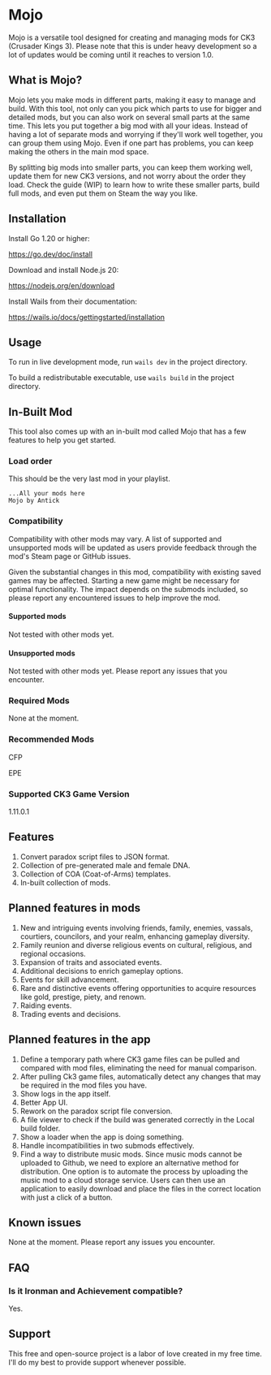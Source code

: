 # Mojo

Mojo is a versatile tool designed for creating and managing mods for CK3 (Crusader Kings 3). Please note that this is
under heavy development so a lot of updates would be coming until it reaches to version 1.0.

## What is Mojo?

Mojo lets you make mods in different parts, making it easy to manage and build. With this tool, not only can you pick 
which parts to use for bigger and detailed mods, but you can also work on several small parts at the same time. This 
lets you put together a big mod with all your ideas. Instead of having a lot of separate mods and worrying if they'll 
work well together, you can group them using Mojo. Even if one part has problems, you can keep making the others in the 
main mod space.

By splitting big mods into smaller parts, you can keep them working well, update them for new CK3 versions, and not 
worry about the order they load. Check the guide (WIP) to learn how to write these smaller parts, build full mods, and 
even put them on Steam the way you like.

## Installation

Install Go 1.20 or higher:

https://go.dev/doc/install

Download and install Node.js 20:

https://nodejs.org/en/download

Install Wails from their documentation:

https://wails.io/docs/gettingstarted/installation

## Usage

To run in live development mode, run `wails dev` in the project directory.

To build a redistributable executable, use `wails build` in the project directory.

## In-Built Mod

This tool also comes up with an in-built mod called Mojo that has a few features to help you get started.

### Load order

This should be the very last mod in your playlist.

```
...All your mods here
Mojo by Antick
```

### Compatibility

Compatibility with other mods may vary. A list of supported and unsupported mods will be updated as users provide 
feedback through the mod's Steam page or GitHub issues.

Given the substantial changes in this mod, compatibility with existing saved games may be affected. Starting a new 
game might be necessary for optimal functionality. The impact depends on the submods included, so please report any 
encountered issues to help improve the mod.

#### Supported mods

Not tested with other mods yet.

#### Unsupported mods

Not tested with other mods yet. Please report any issues that you encounter.

### Required Mods

None at the moment.

### Recommended Mods

CFP

EPE

### Supported CK3 Game Version

1.11.0.1

## Features

1. Convert paradox script files to JSON format.
2. Collection of pre-generated male and female DNA.
3. Collection of COA (Coat-of-Arms) templates.
4. In-built collection of mods.

## Planned features in mods

1. New and intriguing events involving friends, family, enemies, vassals, courtiers, councilors, and your realm, enhancing gameplay diversity.
2. Family reunion and diverse religious events on cultural, religious, and regional occasions.
3. Expansion of traits and associated events.
4. Additional decisions to enrich gameplay options.
5. Events for skill advancement.
6. Rare and distinctive events offering opportunities to acquire resources like gold, prestige, piety, and renown.
7. Raiding events.
8. Trading events and decisions.

## Planned features in the app

1. Define a temporary path where CK3 game files can be pulled and compared with mod files, eliminating the need for manual comparison.
2. After pulling Ck3 game files, automatically detect any changes that may be required in the mod files you have.
3. Show logs in the app itself.
4. Better App UI.
5. Rework on the paradox script file conversion.
6. A file viewer to check if the build was generated correctly in the Local build folder.
7. Show a loader when the app is doing something.
8. Handle incompatibilities in two submods effectively.
9. Find a way to distribute music mods. Since music mods cannot be uploaded to Github, we need to explore an alternative method for distribution. One option is to automate the process by uploading the music mod to a cloud storage service. Users can then use an application to easily download and place the files in the correct location with just a click of a button.

## Known issues

None at the moment. Please report any issues you encounter.

## FAQ

### Is it Ironman and Achievement compatible?

Yes.

## Support

This free and open-source project is a labor of love created in my free time. I'll do my best to provide support whenever possible.
